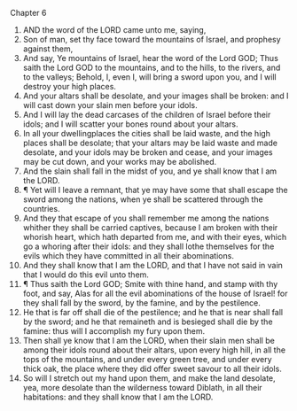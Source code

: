 

Chapter 6

1. AND the word of the LORD came unto me, saying,
2. Son of man, set thy face toward the mountains of Israel, and prophesy against them,
3. And say, Ye mountains of Israel, hear the word of the Lord GOD; Thus saith the Lord GOD to the mountains, and to the hills, to the rivers, and to the valleys; Behold, I, even I, will bring a sword upon you, and I will destroy your high places.
4. And your altars shall be desolate, and your images shall be broken: and I will cast down your slain men before your idols.
5. And I will lay the dead carcases of the children of Israel before their idols; and I will scatter your bones round about your altars.
6. In all your dwellingplaces the cities shall be laid waste, and the high places shall be desolate; that your altars may be laid waste and made desolate, and your idols may be broken and cease, and your images may be cut down, and your works may be abolished.
7. And the slain shall fall in the midst of you, and ye shall know that I am the LORD.
8. ¶ Yet will I leave a remnant, that ye may have some that shall escape the sword among the nations, when ye shall be scattered through the countries.
9. And they that escape of you shall remember me among the nations whither they shall be carried captives, because I am broken with their whorish heart, which hath departed from me, and with their eyes, which go a whoring after their idols: and they shall lothe themselves for the evils which they have committed in all their abominations.
10. And they shall know that I am the LORD, and that I have not said in vain that I would do this evil unto them.
11. ¶ Thus saith the Lord GOD; Smite with thine hand, and stamp with thy foot, and say, Alas for all the evil abominations of the house of Israel!  for they shall fall by the sword, by the famine, and by the pestilence.
12. He that is far off shall die of the pestilence; and he that is near shall fall by the sword; and he that remaineth and is besieged shall die by the famine: thus will I accomplish my fury upon them.
13. Then shall ye know that I am the LORD, when their slain men shall be among their idols round about their altars, upon every high hill, in all the tops of the mountains, and under every green tree, and under every thick oak, the place where they did offer sweet savour to all their idols.
14. So will I stretch out my hand upon them, and make the land desolate, yea, more desolate than the wilderness toward Diblath, in all their habitations: and they shall know that I am the LORD.
